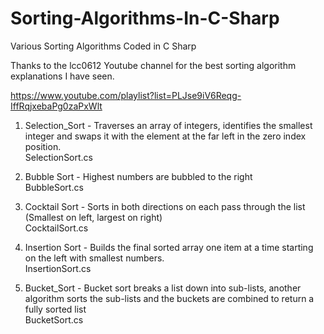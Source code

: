 # Sorting-Algorithms-In-C-Sharp
Various Sorting Algorithms Coded in C Sharp

Thanks to the lcc0612 Youtube channel for the best sorting algorithm explanations I have seen.

  https://www.youtube.com/playlist?list=PLJse9iV6Reqg-IffRqjxebaPg0zaPxWlt
  
1. Selection_Sort - Traverses an array of integers, identifies the smallest integer and swaps it with the element at the far left in the zero index position.  
SelectionSort.cs
 
2. Bubble Sort - Highest numbers are bubbled to the right  
BubbleSort.cs
 
3. Cocktail Sort - Sorts in both directions on each pass through the list (Smallest on left, largest on right)  
CocktailSort.cs

4. Insertion Sort - Builds the final sorted array one item at a time starting on the left with smallest numbers.  
InsertionSort.cs

5. Bucket_Sort - Bucket sort breaks a list down into sub-lists, another algorithm sorts the sub-lists and the buckets are combined to return a fully sorted list  
BucketSort.cs
